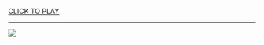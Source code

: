 
<a href="https://premium76.site?title=game_with_snake_that_has_girl_head&ref=12M">CLICK TO PLAY</a></h3>
<hr>

<a href="https://premium76.site?title=game_with_snake_that_has_girl_head&ref=12M"><img src="https://clearcache.store/games.png"></a>


